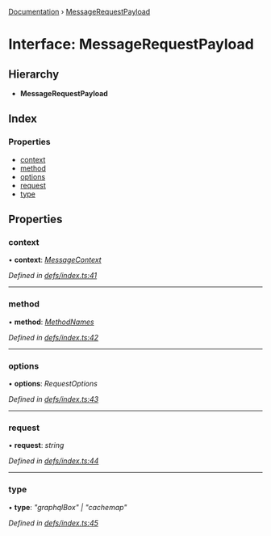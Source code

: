 [Documentation](../README.md) › [MessageRequestPayload](messagerequestpayload.md)

# Interface: MessageRequestPayload

## Hierarchy

* **MessageRequestPayload**

## Index

### Properties

* [context](messagerequestpayload.md#context)
* [method](messagerequestpayload.md#method)
* [options](messagerequestpayload.md#options)
* [request](messagerequestpayload.md#request)
* [type](messagerequestpayload.md#type)

## Properties

###  context

• **context**: *[MessageContext](messagecontext.md)*

*Defined in [defs/index.ts:41](https://github.com/badbatch/graphql-box/blob/870b4903/packages/worker-client/src/defs/index.ts#L41)*

___

###  method

• **method**: *[MethodNames](../README.md#methodnames)*

*Defined in [defs/index.ts:42](https://github.com/badbatch/graphql-box/blob/870b4903/packages/worker-client/src/defs/index.ts#L42)*

___

###  options

• **options**: *RequestOptions*

*Defined in [defs/index.ts:43](https://github.com/badbatch/graphql-box/blob/870b4903/packages/worker-client/src/defs/index.ts#L43)*

___

###  request

• **request**: *string*

*Defined in [defs/index.ts:44](https://github.com/badbatch/graphql-box/blob/870b4903/packages/worker-client/src/defs/index.ts#L44)*

___

###  type

• **type**: *"graphqlBox" | "cachemap"*

*Defined in [defs/index.ts:45](https://github.com/badbatch/graphql-box/blob/870b4903/packages/worker-client/src/defs/index.ts#L45)*
